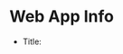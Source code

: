 # Web App Info

- Title: <TITLE>
- Meta description: <DESCRIPTION>
- Open Graph: title/description/image
- Favicon: assets/images/favicon.png
- PWA: Optional; add manifest and service worker if needed
- Analytics: <Provider> with IP anonymization
- Cookie banner (if needed): link to Privacy Policy

